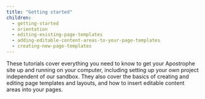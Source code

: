 ```yaml
---
title: "Getting started"
children:
  - getting-started
  - orientation
  - editing-existing-page-templates
  - adding-editable-content-areas-to-your-page-templates
  - creating-new-page-templates
---
```


These tutorials cover everything you need to know to get your Apostrophe site up and running on your computer, including setting up your own project independent of our sandbox. They also cover the basics of creating and editing page templates and layouts, and how to insert editable content areas into your pages.